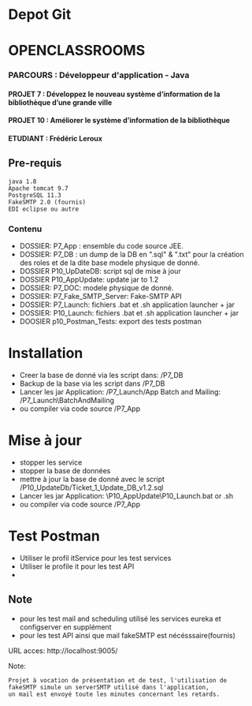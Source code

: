 # Depot Git
# OPENCLASSROOMS
### PARCOURS : Développeur d'application - Java
#### PROJET 7 : Développez le nouveau système d’information de la bibliothèque d’une grande ville
#### PROJET 10 : Améliorer le  système d’information de la bibliothèque
#### ETUDIANT : Frédéric Leroux

## Pre-requis
	java 1.8
	Apache tomcat 9.7
	PostgreSQL 11.3
	FakeSMTP 2.0 (fournis)
	EDI eclipse ou autre


### Contenu

- DOSSIER: P7_App :     ensemble du code source JEE.
- DOSSIER: P7_DB :      un dump de la DB en ".sql" & ".txt"  pour la création des roles et de la dite base 	                    modele physique de donné.
- DOSSIER P10_UpDateDB:  script sql de mise à jour
- DOSSIER P10_AppUpdate: update jar to 1.2
- DOSSIER: P7_DOC:       modele physique de donné.
- DOSSIER: P7_Fake_SMTP_Server: Fake-SMTP API
- DOSSIER: P7_Launch: fichiers .bat et .sh application launcher + jar
- DOSSIER: P10_Launch: fichiers .bat et .sh application launcher + jar
- DOOSIER p10_Postman_Tests: export des tests postman

# Installation

- Creer la base de donné via les script dans:
		/P7_DB
- Backup de la base via les script dans
		/P7_DB
- Lancer les jar
		Application: /P7_Launch/App
		Batch and Mailing: /P7_Launch\BatchAndMailing
- ou compiler via code source
		/P7_App

# Mise à jour
- stopper les service
- stopper la base de données
- mettre à jour la base de donné avec le script  /P10_UpdateDb/Ticket_1_Update_DB_v1.2.sql
- Lancer les jar
		Application: \P10_AppUpdate\P10_Launch.bat or .sh
- ou compiler via code source
		/P7_App

# Test Postman
- Utiliser le profil itService pour les test services
- Utiliser le profile it pour les test API
-
## Note
- pour les test mail and scheduling utilisé les services eureka et configserver en supplément
- pour les test API ainsi que mail fakeSMTP est nécésssaire(fournis)

URL acces:
	http://localhost:9005/

Note:

	Projet à vocation de présentation et de test, l'utilisation de fakeSMTP simule un serverSMTP utilisé dans l'application,
	un mail est envoyé toute les minutes concernant les retards.
